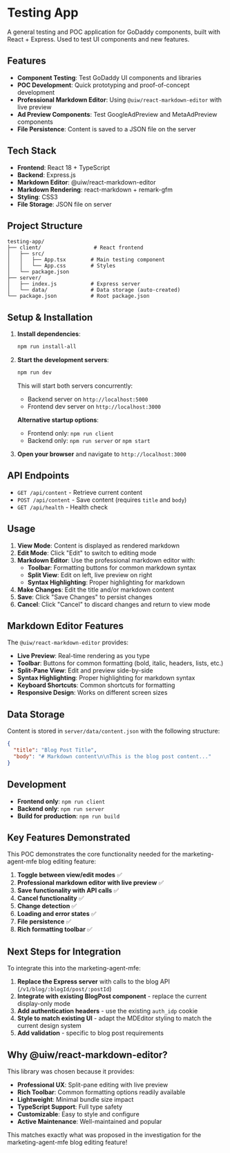 # Testing App

A general testing and POC application for GoDaddy components, built with React + Express. Used to test UI components and new features.

## Features

- **Component Testing**: Test GoDaddy UI components and libraries
- **POC Development**: Quick prototyping and proof-of-concept development
- **Professional Markdown Editor**: Using `@uiw/react-markdown-editor` with live preview
- **Ad Preview Components**: Test GoogleAdPreview and MetaAdPreview components
- **File Persistence**: Content is saved to a JSON file on the server

## Tech Stack

- **Frontend**: React 18 + TypeScript
- **Backend**: Express.js
- **Markdown Editor**: @uiw/react-markdown-editor
- **Markdown Rendering**: react-markdown + remark-gfm
- **Styling**: CSS3
- **File Storage**: JSON file on server

## Project Structure

```
testing-app/
├── client/                 # React frontend
│   ├── src/
│   │   ├── App.tsx        # Main testing component
│   │   └── App.css        # Styles
│   └── package.json
├── server/
│   ├── index.js           # Express server
│   └── data/              # Data storage (auto-created)
└── package.json           # Root package.json
```

## Setup & Installation

1. **Install dependencies**:
   ```bash
   npm run install-all
   ```

2. **Start the development servers**:
   ```bash
   npm run dev
   ```

   This will start both servers concurrently:
   - Backend server on `http://localhost:5000`
   - Frontend dev server on `http://localhost:3000`

   **Alternative startup options**:
   - Frontend only: `npm run client`
   - Backend only: `npm run server` or `npm start`

3. **Open your browser** and navigate to `http://localhost:3000`

## API Endpoints

- `GET /api/content` - Retrieve current content
- `POST /api/content` - Save content (requires `title` and `body`)
- `GET /api/health` - Health check

## Usage

1. **View Mode**: Content is displayed as rendered markdown
2. **Edit Mode**: Click "Edit" to switch to editing mode
3. **Markdown Editor**: Use the professional markdown editor with:
   - **Toolbar**: Formatting buttons for common markdown syntax
   - **Split View**: Edit on left, live preview on right
   - **Syntax Highlighting**: Proper highlighting for markdown
4. **Make Changes**: Edit the title and/or markdown content
5. **Save**: Click "Save Changes" to persist changes
6. **Cancel**: Click "Cancel" to discard changes and return to view mode

## Markdown Editor Features

The `@uiw/react-markdown-editor` provides:

- **Live Preview**: Real-time rendering as you type
- **Toolbar**: Buttons for common formatting (bold, italic, headers, lists, etc.)
- **Split-Pane View**: Edit and preview side-by-side
- **Syntax Highlighting**: Proper highlighting for markdown syntax
- **Keyboard Shortcuts**: Common shortcuts for formatting
- **Responsive Design**: Works on different screen sizes

## Data Storage

Content is stored in `server/data/content.json` with the following structure:

```json
{
  "title": "Blog Post Title",
  "body": "# Markdown content\n\nThis is the blog post content..."
}
```

## Development

- **Frontend only**: `npm run client`
- **Backend only**: `npm run server`
- **Build for production**: `npm run build`

## Key Features Demonstrated

This POC demonstrates the core functionality needed for the marketing-agent-mfe blog editing feature:

1. **Toggle between view/edit modes** ✅
2. **Professional markdown editor with live preview** ✅
3. **Save functionality with API calls** ✅
4. **Cancel functionality** ✅
5. **Change detection** ✅
6. **Loading and error states** ✅
7. **File persistence** ✅
8. **Rich formatting toolbar** ✅

## Next Steps for Integration

To integrate this into the marketing-agent-mfe:

1. **Replace the Express server** with calls to the blog API (`/v1/blog/:blogId/post/:postId`)
2. **Integrate with existing BlogPost component** - replace the current display-only mode
3. **Add authentication headers** - use the existing `auth_idp` cookie
4. **Style to match existing UI** - adapt the MDEditor styling to match the current design system
5. **Add validation** - specific to blog post requirements

## Why @uiw/react-markdown-editor?

This library was chosen because it provides:

- **Professional UX**: Split-pane editing with live preview
- **Rich Toolbar**: Common formatting options readily available
- **Lightweight**: Minimal bundle size impact
- **TypeScript Support**: Full type safety
- **Customizable**: Easy to style and configure
- **Active Maintenance**: Well-maintained and popular

This matches exactly what was proposed in the investigation for the marketing-agent-mfe blog editing feature!
